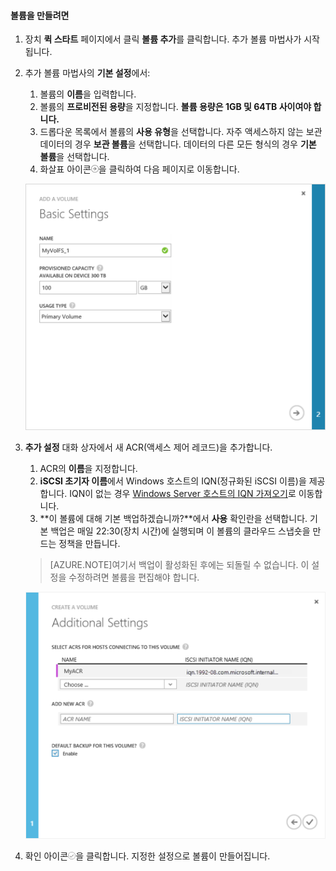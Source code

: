 

#### 볼륨을 만들려면

1. 장치 **퀵 스타트** 페이지에서 클릭 **볼륨 추가**를 클릭합니다. 추가 볼륨 마법사가 시작됩니다.

2. 추가 볼륨 마법사의 **기본 설정**에서:
   1. 볼륨의 **이름**을 입력합니다.
   2. 볼륨의 **프로비전된 용량**을 지정합니다. **볼륨 용량은 1GB 및 64TB 사이여야 합니다.**
   3. 드롭다운 목록에서 볼륨의 **사용 유형**을 선택합니다. 자주 액세스하지 않는 보관 데이터의 경우 **보관 볼륨**을 선택합니다. 데이터의 다른 모든 형식의 경우 **기본 볼륨**을 선택합니다.
   4. 화살표 아이콘![화살표 아이콘](./media/storsimple-create-volume/HCS_ArrowIcon-include.png)을 클릭하여 다음 페이지로 이동합니다.

     ![볼륨 추가](./media/storsimple-create-volume/HCS_AddVolume1M-include.png)

3. **추가 설정** 대화 상자에서 새 ACR(액세스 제어 레코드)을 추가합니다.
   1. ACR의 **이름**을 지정합니다.
   2. **iSCSI 초기자 이름**에서 Windows 호스트의 IQN(정규화된 iSCSI 이름)을 제공합니다. IQN이 없는 경우 [Windows Server 호스트의 IQN 가져오기](#get-the-iqn-of-a-windows-server-host)로 이동합니다.
   3. **이 볼륨에 대해 기본 백업하겠습니까?**에서 **사용** 확인란을 선택합니다. 기본 백업은 매일 22:30(장치 시간)에 실행되며 이 볼륨의 클라우드 스냅숏을 만드는 정책을 만듭니다.

     >[AZURE.NOTE]여기서 백업이 활성화된 후에는 되돌릴 수 없습니다. 이 설정을 수정하려면 볼륨을 편집해야 합니다.

     ![볼륨 추가](./media/storsimple-create-volume/HCs_AddVolume2M-include.png)

4. 확인 아이콘![확인 아이콘](./media/storsimple-create-volume/HCS_CheckIcon-include.png)을 클릭합니다. 지정한 설정으로 볼륨이 만들어집니다.

<!---HONumber=August15_HO6-->